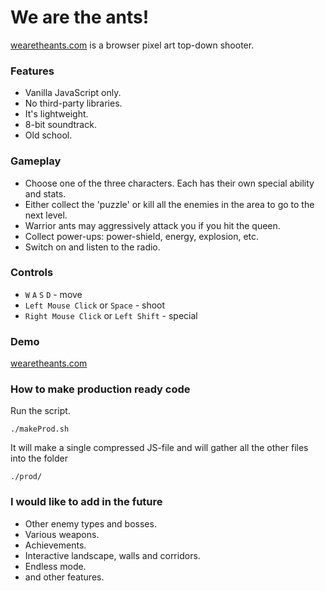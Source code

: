 # We are the ants!

[wearetheants.com](http://wearetheants.com/) is a browser pixel art top-down shooter.

### Features
- Vanilla JavaScript only.
- No third-party libraries.
- It's lightweight.
- 8-bit soundtrack.
- Old school.

### Gameplay
- Choose one of the three characters. Each has their own special ability and stats.
- Either collect the 'puzzle' or kill all the enemies in the area to go to the next level.
- Warrior ants may aggressively attack you if you hit the queen.
- Collect power-ups: power-shield, energy, explosion, etc.  
- Switch on and listen to the radio.

### Controls 
- `W` `A` `S` `D` - move
- `Left Mouse Click` or `Space` - shoot
- `Right Mouse Click` or `Left Shift` - special

### Demo
[wearetheants.com](http://wearetheants.com/)

### How to make production ready code
Run the script. 
```
./makeProd.sh
```
It will make a single compressed JS-file and will gather all the other files into the folder 
```
./prod/
```

### I would like to add in the future
- Other enemy types and bosses.
- Various weapons.
- Achievements.
- Interactive landscape, walls and corridors.
- Endless mode.
- and other features.
